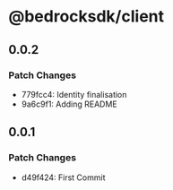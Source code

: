 # @bedrocksdk/client

## 0.0.2

### Patch Changes

- 779fcc4: Identity finalisation
- 9a6c9f1: Adding README

## 0.0.1

### Patch Changes

- d49f424: First Commit
